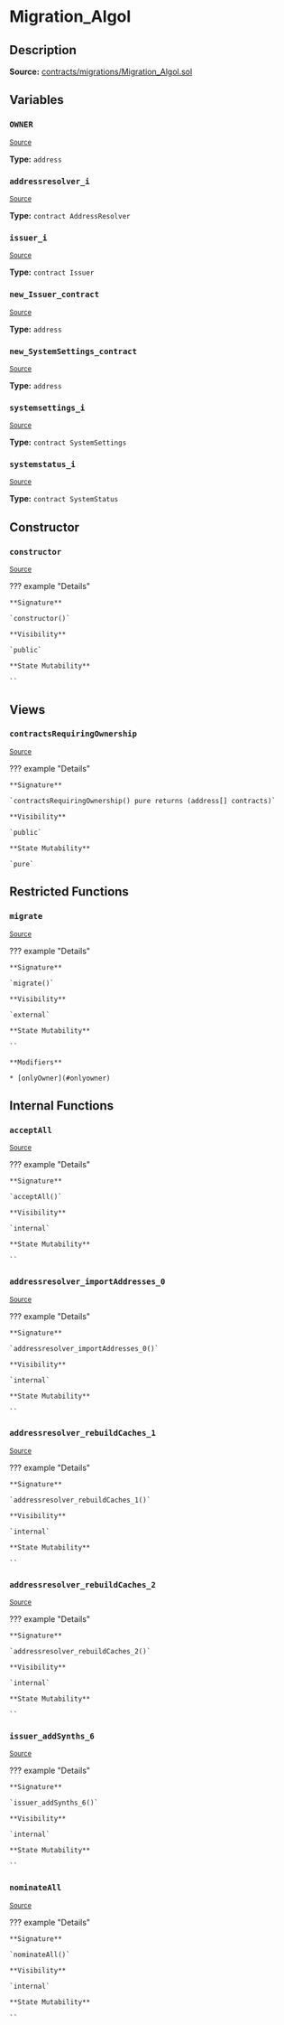# Migration_Algol

## Description

**Source:** [contracts/migrations/Migration_Algol.sol](https://github.com/Synthetixio/synthetix/tree/v2.80.3/contracts/migrations/Migration_Algol.sol)

## Variables

### `OWNER`

<sub>[Source](https://github.com/Synthetixio/synthetix/tree/v2.80.3/contracts/migrations/Migration_Algol.sol#L17)</sub>

**Type:** `address`

### `addressresolver_i`

<sub>[Source](https://github.com/Synthetixio/synthetix/tree/v2.80.3/contracts/migrations/Migration_Algol.sol#L24)</sub>

**Type:** `contract AddressResolver`

### `issuer_i`

<sub>[Source](https://github.com/Synthetixio/synthetix/tree/v2.80.3/contracts/migrations/Migration_Algol.sol#L28)</sub>

**Type:** `contract Issuer`

### `new_Issuer_contract`

<sub>[Source](https://github.com/Synthetixio/synthetix/tree/v2.80.3/contracts/migrations/Migration_Algol.sol#L39)</sub>

**Type:** `address`

### `new_SystemSettings_contract`

<sub>[Source](https://github.com/Synthetixio/synthetix/tree/v2.80.3/contracts/migrations/Migration_Algol.sol#L37)</sub>

**Type:** `address`

### `systemsettings_i`

<sub>[Source](https://github.com/Synthetixio/synthetix/tree/v2.80.3/contracts/migrations/Migration_Algol.sol#L30)</sub>

**Type:** `contract SystemSettings`

### `systemstatus_i`

<sub>[Source](https://github.com/Synthetixio/synthetix/tree/v2.80.3/contracts/migrations/Migration_Algol.sol#L26)</sub>

**Type:** `contract SystemStatus`

## Constructor

### `constructor`

<sub>[Source](https://github.com/Synthetixio/synthetix/tree/v2.80.3/contracts/migrations/Migration_Algol.sol#L41)</sub>

??? example "Details"

    **Signature**

    `constructor()`

    **Visibility**

    `public`

    **State Mutability**

    ``

## Views

### `contractsRequiringOwnership`

<sub>[Source](https://github.com/Synthetixio/synthetix/tree/v2.80.3/contracts/migrations/Migration_Algol.sol#L43)</sub>

??? example "Details"

    **Signature**

    `contractsRequiringOwnership() pure returns (address[] contracts)`

    **Visibility**

    `public`

    **State Mutability**

    `pure`

## Restricted Functions

### `migrate`

<sub>[Source](https://github.com/Synthetixio/synthetix/tree/v2.80.3/contracts/migrations/Migration_Algol.sol#L51)</sub>

??? example "Details"

    **Signature**

    `migrate()`

    **Visibility**

    `external`

    **State Mutability**

    ``

    **Modifiers**

    * [onlyOwner](#onlyowner)

## Internal Functions

### `acceptAll`

<sub>[Source](https://github.com/Synthetixio/synthetix/tree/v2.80.3/contracts/migrations/Migration_Algol.sol#L73)</sub>

??? example "Details"

    **Signature**

    `acceptAll()`

    **Visibility**

    `internal`

    **State Mutability**

    ``

### `addressresolver_importAddresses_0`

<sub>[Source](https://github.com/Synthetixio/synthetix/tree/v2.80.3/contracts/migrations/Migration_Algol.sol#L87)</sub>

??? example "Details"

    **Signature**

    `addressresolver_importAddresses_0()`

    **Visibility**

    `internal`

    **State Mutability**

    ``

### `addressresolver_rebuildCaches_1`

<sub>[Source](https://github.com/Synthetixio/synthetix/tree/v2.80.3/contracts/migrations/Migration_Algol.sol#L100)</sub>

??? example "Details"

    **Signature**

    `addressresolver_rebuildCaches_1()`

    **Visibility**

    `internal`

    **State Mutability**

    ``

### `addressresolver_rebuildCaches_2`

<sub>[Source](https://github.com/Synthetixio/synthetix/tree/v2.80.3/contracts/migrations/Migration_Algol.sol#L125)</sub>

??? example "Details"

    **Signature**

    `addressresolver_rebuildCaches_2()`

    **Visibility**

    `internal`

    **State Mutability**

    ``

### `issuer_addSynths_6`

<sub>[Source](https://github.com/Synthetixio/synthetix/tree/v2.80.3/contracts/migrations/Migration_Algol.sol#L139)</sub>

??? example "Details"

    **Signature**

    `issuer_addSynths_6()`

    **Visibility**

    `internal`

    **State Mutability**

    ``

### `nominateAll`

<sub>[Source](https://github.com/Synthetixio/synthetix/tree/v2.80.3/contracts/migrations/Migration_Algol.sol#L80)</sub>

??? example "Details"

    **Signature**

    `nominateAll()`

    **Visibility**

    `internal`

    **State Mutability**

    ``
